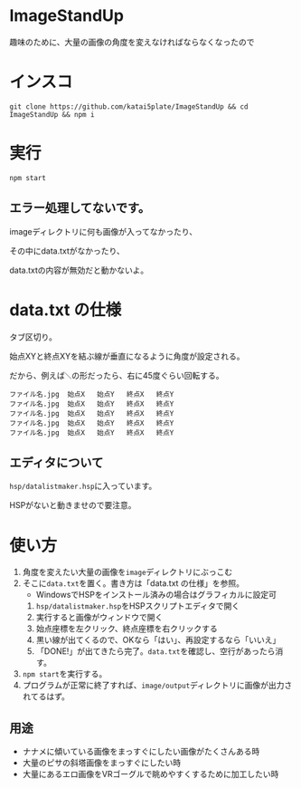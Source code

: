 # ImageStandUp
趣味のために、大量の画像の角度を変えなければならなくなったので

# インスコ
```batchfile
git clone https://github.com/katai5plate/ImageStandUp && cd ImageStandUp && npm i
```

# 実行
```batchfile
npm start
```
## エラー処理してないです。
imageディレクトリに何も画像が入ってなかったり、

その中にdata.txtがなかったり、

data.txtの内容が無効だと動かないよ。

# data.txt の仕様
タブ区切り。

始点XYと終点XYを結ぶ線が垂直になるように角度が設定される。

だから、例えば`＼`の形だったら、右に45度ぐらい回転する。
```
ファイル名.jpg  始点X   始点Y   終点X   終点Y
ファイル名.jpg  始点X   始点Y   終点X   終点Y
ファイル名.jpg  始点X   始点Y   終点X   終点Y
ファイル名.jpg  始点X   始点Y   終点X   終点Y
ファイル名.jpg  始点X   始点Y   終点X   終点Y
```
## エディタについて
`hsp/datalistmaker.hsp`に入っています。

HSPがないと動きませので要注意。

# 使い方
1. 角度を変えたい大量の画像を`image`ディレクトリにぶっこむ
2. そこに`data.txt`を置く。書き方は「data.txt の仕様」を参照。
    - WindowsでHSPをインストール済みの場合はグラフィカルに設定可
    1. `hsp/datalistmaker.hsp`をHSPスクリプトエディタで開く
    2. 実行すると画像がウィンドウで開く
    3. 始点座標を左クリック、終点座標を右クリックする
    4. 黒い線が出てくるので、OKなら「はい」、再設定するなら「いいえ」
    5. 「DONE!」が出てきたら完了。`data.txt`を確認し、空行があったら消す。
3. `npm start`を実行する。
4. プログラムが正常に終了すれば、`image/output`ディレクトリに画像が出力されてるはず。

## 用途
- ナナメに傾いている画像をまっすぐにしたい画像がたくさんある時
- 大量のピサの斜塔画像をまっすぐにしたい時
- 大量にあるエロ画像をVRゴーグルで眺めやすくするために加工したい時
